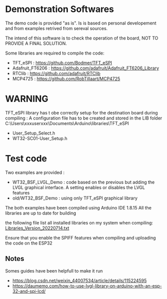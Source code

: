 # Demonstration Softwares

The demo code is provided "as is". Is is based on personal developement and from examples retrived from sereval sources.

The intend of this software is to check the operation of the board, NOT TO PROVIDE A FINAL SOLUTION. 

Some libraries are required to compile the code: 
- TFT_eSPI : https://github.com/Bodmer/TFT_eSPI
- Adafruit_FT6206 : https://github.com/adafruit/Adafruit_FT6206_Library
- RTClib : https://github.com/adafruit/RTClib
- MCP4725 : https://github.com/RobTillaart/MCP4725

# WARNING
TFT_eSPI library has t obe correctly setup for the destination board during compiling : 
A configuration file has to be created and stored in the LIB folder
C:\Users\xxxuserxxx\Documents\Arduino\libraries\TFT_eSPI
- User_Setup_Select.h
- WT32-SC01-User_Setup.h

# Test code 
Two examples are provided : 
- WT32_BSF_LVGL_Demo : code based on the previous but adding the LVGL graphical interface. A setting enables or disables the LVGL features
- old/WT32_BSF_Demo : using only TFT_eSPI graphical library

The both examples have been compiled using Arduino IDE 1.8.15
All the libraries are up to date for building

the following file list all installed libraries on my system when compiling:
[Libraries_Version_20220714.txt](https://github.com/bsfconception/WT32-SC01/files/9112208/Libraries_Version_20220714.txt)



Ensure that you enable the SPIFF features when compiling and uploading the code on the ESP32



## Notes
Somes guides have been helpfull to make it run
- https://blog.csdn.net/weixin_44007534/article/details/115224595
- https://daumemo.com/how-to-use-lvgl-library-on-arduino-with-an-esp-32-and-spi-lcd/

